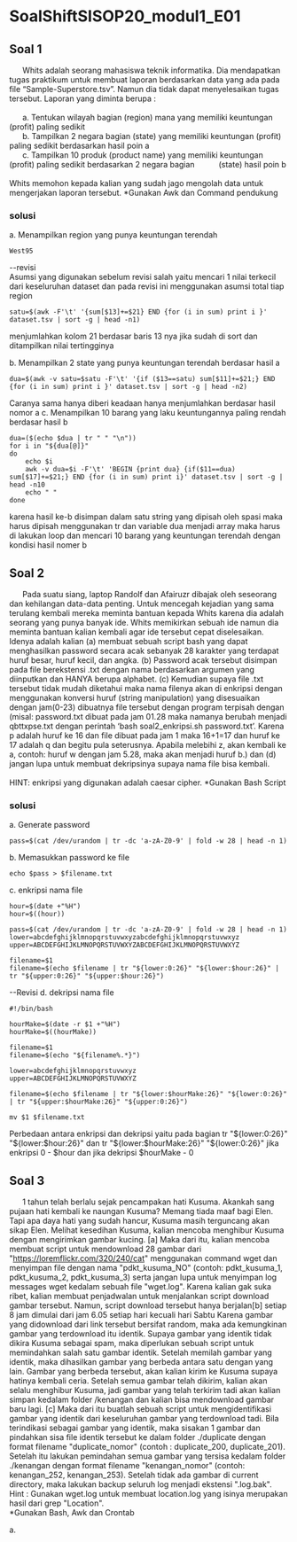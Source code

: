 # SoalShiftSISOP20_modul1_E01

## Soal 1


&nbsp;&nbsp;&nbsp;&nbsp;&nbsp;&nbsp;Whits adalah seorang mahasiswa teknik informatika. Dia mendapatkan tugas praktikum
untuk membuat laporan berdasarkan data yang ada pada file “Sample-Superstore.tsv”.
Namun dia tidak dapat menyelesaikan tugas tersebut. Laporan yang diminta berupa :</br></br>
&nbsp;&nbsp;&nbsp;&nbsp;&nbsp;&nbsp;a. Tentukan wilayah bagian (region) mana yang memiliki keuntungan (profit) paling
sedikit</br>
&nbsp;&nbsp;&nbsp;&nbsp;&nbsp;&nbsp;b. Tampilkan 2 negara bagian (state) yang memiliki keuntungan (profit) paling
sedikit berdasarkan hasil poin a</br>
&nbsp;&nbsp;&nbsp;&nbsp;&nbsp;&nbsp;c. Tampilkan 10 produk (product name) yang memiliki keuntungan (profit) paling
sedikit berdasarkan 2 negara bagian &nbsp;&nbsp;&nbsp;&nbsp;&nbsp;&nbsp;&nbsp;&nbsp;&nbsp;&nbsp;(state) hasil poin b</br></br>
Whits memohon kepada kalian yang sudah jago mengolah data untuk mengerjakan
laporan tersebut.
*Gunakan Awk dan Command pendukung<br>
### solusi
a. Menampilkan region yang punya keuntungan terendah
```
West95
```
--revisi<br>
Asumsi yang digunakan sebelum revisi salah yaitu mencari 1 nilai terkecil dari keseluruhan dataset dan pada revisi ini menggunakan asumsi total tiap region
```
satu=$(awk -F'\t' '{sum[$13]+=$21} END {for (i in sum) print i }' dataset.tsv | sort -g | head -n1)

```
menjumlahkan kolom 21 berdasar baris 13 nya jika sudah di sort dan ditampilkan nilai tertingginya

b. Menampilkan 2 state yang punya keuntungan terendah berdasar hasil a
```
dua=$(awk -v satu=$satu -F'\t' '{if ($13==satu) sum[$11]+=$21;} END {for (i in sum) print i }' dataset.tsv | sort -g | head -n2)

```
Caranya sama hanya diberi keadaan hanya menjumlahkan berdasar hasil nomor a
c. Menampilkan 10 barang yang laku keuntungannya paling rendah berdasar hasil b
```
dua=($(echo $dua | tr " " "\n"))
for i in "${dua[@]}"
do
	echo $i
	awk -v dua=$i -F'\t' 'BEGIN {print dua} {if($11==dua) sum[$17]+=$21;} END {for (i in sum) print i}' dataset.tsv | sort -g | head -n10
	echo " "
done
```
karena hasil ke-b disimpan dalam satu string yang dipisah oleh spasi maka harus dipisah menggunakan tr dan variable dua menjadi array maka harus di lakukan loop dan  mencari 10 barang yang keuntungan terendah dengan kondisi hasil nomer b

## Soal 2

&nbsp;&nbsp;&nbsp;&nbsp;&nbsp;&nbsp;Pada suatu siang, laptop Randolf dan Afairuzr dibajak oleh seseorang dan kehilangan
data-data penting. Untuk mencegah kejadian yang sama terulang kembali mereka
meminta bantuan kepada Whits karena dia adalah seorang yang punya banyak ide.
Whits memikirkan sebuah ide namun dia meminta bantuan kalian kembali agar ide
tersebut cepat diselesaikan. Idenya adalah kalian (a) membuat sebuah script bash yang
dapat menghasilkan password secara acak sebanyak 28 karakter yang terdapat huruf
besar, huruf kecil, dan angka. (b) Password acak tersebut disimpan pada file berekstensi
.txt dengan nama berdasarkan argumen yang diinputkan dan HANYA berupa alphabet.
(c) Kemudian supaya file .txt tersebut tidak mudah diketahui maka nama filenya akan di
enkripsi dengan menggunakan konversi huruf (string manipulation) yang disesuaikan
dengan jam(0-23) dibuatnya file tersebut dengan program terpisah dengan (misal:
password.txt dibuat pada jam 01.28 maka namanya berubah menjadi qbttxpse.txt
dengan perintah ‘bash soal2_enkripsi.sh password.txt’. Karena p adalah huruf ke 16 dan
file dibuat pada jam 1 maka 16+1=17 dan huruf ke 17 adalah q dan begitu pula
seterusnya. Apabila melebihi z, akan kembali ke a, contoh: huruf w dengan jam 5.28,
maka akan menjadi huruf b.) dan (d) jangan lupa untuk membuat dekripsinya supaya
nama file bisa kembali.
<br><br>
HINT: enkripsi yang digunakan adalah caesar cipher.
*Gunakan Bash Script

### solusi
a. Generate password
```
pass=$(cat /dev/urandom | tr -dc 'a-zA-Z0-9' | fold -w 28 | head -n 1)
```
b. Memasukkan password ke file
```
echo $pass > $filename.txt
```
c. enkripsi nama file
```
hour=$(date +"%H")
hour=$((hour))

pass=$(cat /dev/urandom | tr -dc 'a-zA-Z0-9' | fold -w 28 | head -n 1)
lower=abcdefghijklmnopqrstuvwxyzabcdefghijklmnopqrstuvwxyz
upper=ABCDEFGHIJKLMNOPQRSTUVWXYZABCDEFGHIJKLMNOPQRSTUVWXYZ

filename=$1
filename=$(echo $filename | tr "${lower:0:26}" "${lower:$hour:26}" | tr "${upper:0:26}" "${upper:$hour:26}")
```
--Revisi
d. dekripsi nama file
```
#!/bin/bash

hourMake=$(date -r $1 +"%H")
hourMake=$((hourMake))

filename=$1
filename=$(echo "${filename%.*}")

lower=abcdefghijklmnopqrstuvwxyz
upper=ABCDEFGHIJKLMNOPQRSTUVWXYZ

filename=$(echo $filename | tr "${lower:$hourMake:26}" "${lower:0:26}" | tr "${upper:$hourMake:26}" "${upper:0:26}")

mv $1 $filename.txt
```
Perbedaan antara enkripsi dan dekripsi yaitu pada bagian  tr "${lower:0:26}" "${lower:$hour:26}" dan tr "${lower:$hourMake:26}" "${lower:0:26}" jika enkripsi 0 - $hour dan jika dekripsi $hourMake - 0

## Soal 3
&nbsp;&nbsp;&nbsp;&nbsp;&nbsp;&nbsp;1 tahun telah berlalu sejak pencampakan hati Kusuma. Akankah sang pujaan hati
kembali ke naungan Kusuma? Memang tiada maaf bagi Elen. Tapi apa daya hati yang
sudah hancur, Kusuma masih terguncang akan sikap Elen. Melihat kesedihan Kusuma,
kalian mencoba menghibur Kusuma dengan mengirimkan gambar kucing. [a] Maka dari
itu, kalian mencoba membuat script untuk mendownload 28 gambar dari
"https://loremflickr.com/320/240/cat" menggunakan command wget dan menyimpan file
dengan nama "pdkt_kusuma_NO" (contoh: pdkt_kusuma_1, pdkt_kusuma_2,
pdkt_kusuma_3) serta jangan lupa untuk menyimpan log messages wget kedalam
sebuah file "wget.log". Karena kalian gak suka ribet, kalian membuat penjadwalan untuk
menjalankan script download gambar tersebut. Namun, script download tersebut hanya
berjalan[b] setiap 8 jam dimulai dari jam 6.05 setiap hari kecuali hari Sabtu Karena
gambar yang didownload dari link tersebut bersifat random, maka ada kemungkinan
gambar yang terdownload itu identik. Supaya gambar yang identik tidak dikira Kusuma
sebagai spam, maka diperlukan sebuah script untuk memindahkan salah satu gambar
identik. Setelah memilah gambar yang identik, maka dihasilkan gambar yang berbeda
antara satu dengan yang lain. Gambar yang berbeda tersebut, akan kalian kirim ke
Kusuma supaya hatinya kembali ceria. Setelah semua gambar telah dikirim, kalian akan
selalu menghibur Kusuma, jadi gambar yang telah terkirim tadi akan kalian simpan
kedalam folder /kenangan dan kalian bisa mendownload gambar baru lagi. [c] Maka dari
itu buatlah sebuah script untuk mengidentifikasi gambar yang identik dari keseluruhan
gambar yang terdownload tadi. Bila terindikasi sebagai gambar yang identik, maka
sisakan 1 gambar dan pindahkan sisa file identik tersebut ke dalam folder ./duplicate
dengan format filename "duplicate_nomor" (contoh : duplicate_200, duplicate_201).
Setelah itu lakukan pemindahan semua gambar yang tersisa kedalam folder ./kenangan
dengan format filename "kenangan_nomor" (contoh: kenangan_252, kenangan_253).
Setelah tidak ada gambar di current directory, maka lakukan backup seluruh log menjadi
ekstensi ".log.bak". Hint : Gunakan wget.log untuk membuat location.log yang isinya
merupakan hasil dari grep "Location".
<br>*Gunakan Bash, Awk dan Crontab

a. 
